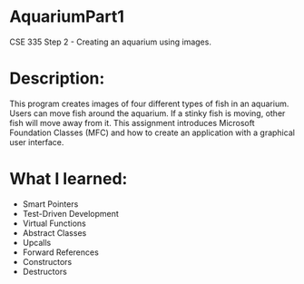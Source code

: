 # AquariumPart1
CSE 335 Step 2 - Creating an aquarium using images.

# Description: 
This program creates images of four different types of fish in an aquarium. Users can move fish around the aquarium. If a stinky fish is moving, other fish will move away from it. This assignment introduces Microsoft Foundation Classes (MFC) and how to create an application with a graphical user interface.

# What I learned:
* Smart Pointers
* Test-Driven Development
* Virtual Functions
* Abstract Classes
* Upcalls
* Forward References
* Constructors
* Destructors
